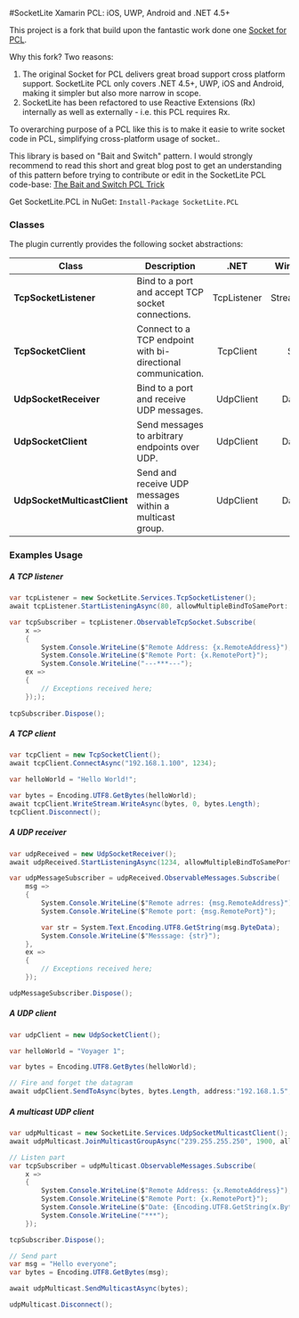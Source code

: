 #SocketLite Xamarin PCL: iOS, UWP, Android and .NET 4.5+

This project is a fork that build upon the fantastic work done one [Socket for PCL](https://github.com/rdavisau/sockets-for-pcl). 

Why this fork? Two reasons:

 1. The original Socket for PCL delivers great broad support cross platform support. SocketLite PCL only covers .NET 4.5+, UWP, iOS and Android, making it simpler but also more narrow in scope.
 2. SocketLite has been refactored to use Reactive Extensions (Rx) internally as well as externally - i.e. this PCL requires Rx.

To overarching purpose of a PCL like this is to make it easie to write socket code in PCL, simplifying cross-platform usage of socket.. 

This library is based on "Bait and Switch" pattern. I would strongly recommend to read this short and great blog post to get an understanding of this pattern before trying to contribute or edit in the SocketLite PCL code-base: [The Bait and Switch PCL Trick](http://log.paulbetts.org/the-bait-and-switch-pcl-trick/)

Get SocketLite.PCL in NuGet: ````Install-Package SocketLite.PCL````

### Classes
The plugin currently provides the following socket abstractions:

Class|Description|.NET|Windows 10 / UWP
-----|-----------|:--------------:|:---------------:
**TcpSocketListener** | Bind to a port and accept TCP socket connections. | TcpListener | StreamSocketListener 
**TcpSocketClient** | Connect to a TCP endpoint with bi-directional communication. | TcpClient | StreamSocket
**UdpSocketReceiver** | Bind to a port and receive UDP messages. | UdpClient | DatagramSocket
**UdpSocketClient** | Send messages to arbitrary endpoints over UDP. | UdpClient | DatagramSocket
**UdpSocketMulticastClient** | Send and receive UDP messages within a multicast group. | UdpClient | DatagramSocket


### Examples Usage

##### A TCP listener
```cs
var tcpListener = new SocketLite.Services.TcpSocketListener();
await tcpListener.StartListeningAsync(80, allowMultipleBindToSamePort: true);

var tcpSubscriber = tcpListener.ObservableTcpSocket.Subscribe(
	x =>
	{
	    System.Console.WriteLine($"Remote Address: {x.RemoteAddress}");
        System.Console.WriteLine($"Remote Port: {x.RemotePort}");
        System.Console.WriteLine("---***---");
	ex =>
    {
	    // Exceptions received here;
    }););
	
tcpSubscriber.Dispose();
```


##### A TCP client
```cs
var tcpClient = new TcpSocketClient();
await tcpClient.ConnectAsync("192.168.1.100", 1234);

var helloWorld = "Hello World!";

var bytes = Encoding.UTF8.GetBytes(helloWorld);
await tcpClient.WriteStream.WriteAsync(bytes, 0, bytes.Length);
tcpClient.Disconnect();
```

    
##### A UDP receiver
```cs
var udpReceived = new UdpSocketReceiver();
await udpReceived.StartListeningAsync(1234, allowMultipleBindToSamePort: true);

var udpMessageSubscriber = udpReceived.ObservableMessages.Subscribe(
    msg =>
    {
        System.Console.WriteLine($"Remote adrres: {msg.RemoteAddress}");
        System.Console.WriteLine($"Remote port: {msg.RemotePort}");

        var str = System.Text.Encoding.UTF8.GetString(msg.ByteData);
        System.Console.WriteLine($"Messsage: {str}");
    },
    ex =>
    {
        // Exceptions received here;
    });

udpMessageSubscriber.Dispose();
```

##### A UDP client
```cs
var udpClient = new UdpSocketClient();

var helloWorld = "Voyager 1";

var bytes = Encoding.UTF8.GetBytes(helloWorld);

// Fire and forget the datagram
await udpClient.SendToAsync(bytes, bytes.Length, address:"192.168.1.5", port:1234);
```

##### A multicast UDP client
```cs
var udpMulticast = new SocketLite.Services.UdpSocketMulticastClient();
await udpMulticast.JoinMulticastGroupAsync("239.255.255.250", 1900, allowMultipleBindToSamePort:true); //Listen for UPnP activity on local network.

// Listen part
var tcpSubscriber = udpMulticast.ObservableMessages.Subscribe(
    x =>
    {
        System.Console.WriteLine($"Remote Address: {x.RemoteAddress}");
        System.Console.WriteLine($"Remote Port: {x.RemotePort}");
        System.Console.WriteLine($"Date: {Encoding.UTF8.GetString(x.ByteData)}");
        System.Console.WriteLine("***");
    });

tcpSubscriber.Dispose();

// Send part
var msg = "Hello everyone";
var bytes = Encoding.UTF8.GetBytes(msg);

await udpMulticast.SendMulticastAsync(bytes);

udpMulticast.Disconnect();
```
